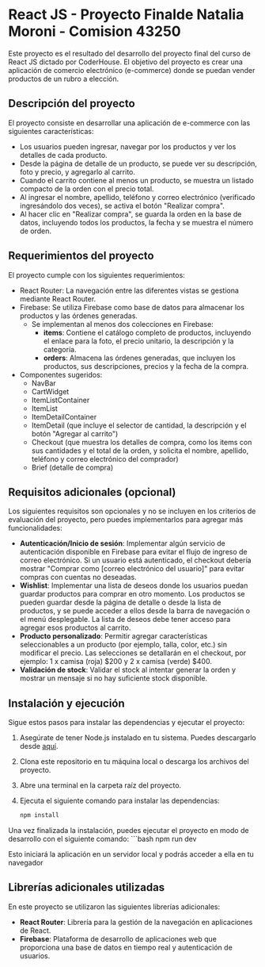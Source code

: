 # React JS - Proyecto Finalde Natalia Moroni  - Comision 43250

Este proyecto es el resultado del desarrollo del proyecto final del curso de React JS dictado por CoderHouse. El objetivo del proyecto es crear una aplicación de comercio electrónico (e-commerce) donde se puedan vender productos de un rubro a elección.

## Descripción del proyecto

El proyecto consiste en desarrollar una aplicación de e-commerce con las siguientes características:

- Los usuarios pueden ingresar, navegar por los productos y ver los detalles de cada producto.
- Desde la página de detalle de un producto, se puede ver su descripción, foto y precio, y agregarlo al carrito.
- Cuando el carrito contiene al menos un producto, se muestra un listado compacto de la orden con el precio total.
- Al ingresar el nombre, apellido, teléfono y correo electrónico (verificado ingresándolo dos veces), se activa el botón "Realizar compra".
- Al hacer clic en "Realizar compra", se guarda la orden en la base de datos, incluyendo todos los productos, la fecha y se muestra el número de orden.

## Requerimientos del proyecto

El proyecto cumple con los siguientes requerimientos:

- React Router: La navegación entre las diferentes vistas se gestiona mediante React Router.
- Firebase: Se utiliza Firebase como base de datos para almacenar los productos y las órdenes generadas.
  - Se implementan al menos dos colecciones en Firebase:
    - **items**: Contiene el catálogo completo de productos, incluyendo el enlace para la foto, el precio unitario, la descripción y la categoría.
    - **orders**: Almacena las órdenes generadas, que incluyen los productos, sus descripciones, precios y la fecha de la compra.
- Componentes sugeridos:
  - NavBar
  - CartWidget
  - ItemListContainer
  - ItemList
  - ItemDetailContainer
  - ItemDetail (que incluye el selector de cantidad, la descripción y el botón "Agregar al carrito")
  - Checkout (que muestra los detalles de compra, como los items con sus cantidades y el total de la orden, y solicita el nombre, apellido, teléfono y correo electrónico del comprador)
  - Brief (detalle de compra)

## Requisitos adicionales (opcional)

Los siguientes requisitos son opcionales y no se incluyen en los criterios de evaluación del proyecto, pero puedes implementarlos para agregar más funcionalidades:

- **Autenticación/Inicio de sesión**: Implementar algún servicio de autenticación disponible en Firebase para evitar el flujo de ingreso de correo electrónico. Si un usuario está autenticado, el checkout debería mostrar "Comprar como [correo electrónico del usuario]" para evitar compras con cuentas no deseadas.
- **Wishlist**: Implementar una lista de deseos donde los usuarios puedan guardar productos para comprar en otro momento. Los productos se pueden guardar desde la página de detalle o desde la lista de productos, y se puede acceder a ellos desde la barra de navegación o el menú desplegable. La lista de deseos debe tener acceso para agregar esos productos al carrito.
- **Producto personalizado**: Permitir agregar características seleccionables a un producto (por ejemplo, talla, color, etc.) sin modificar el precio. Las selecciones se detallarán en el checkout, por ejemplo: 1 x camisa (roja) $200 y 2 x camisa (verde) $400.
- **Validación de stock**: Validar el stock al intentar generar la orden y mostrar un mensaje si no hay suficiente stock disponible.

## Instalación y ejecución

Sigue estos pasos para instalar las dependencias y ejecutar el proyecto:

1. Asegúrate de tener Node.js instalado en tu sistema. Puedes descargarlo desde [aquí](https://nodejs.org/).

2. Clona este repositorio en tu máquina local o descarga los archivos del proyecto.

3. Abre una terminal en la carpeta raíz del proyecto.

4. Ejecuta el siguiente comando para instalar las dependencias:

   ```bash
   npm install

Una vez finalizada la instalación, puedes ejecutar el proyecto en modo de desarrollo con el siguiente comando:
    ```bash
    npm run dev

Esto iniciará la aplicación en un servidor local y podrás acceder a ella en tu navegador

##  Librerías adicionales utilizadas
En este proyecto se utilizaron las siguientes librerías adicionales:

- **React Router**: Librería para la gestión de la navegación en aplicaciones de React.
- **Firebase**: Plataforma de desarrollo de aplicaciones web que proporciona una base de datos en tiempo real y autenticación de usuarios.


